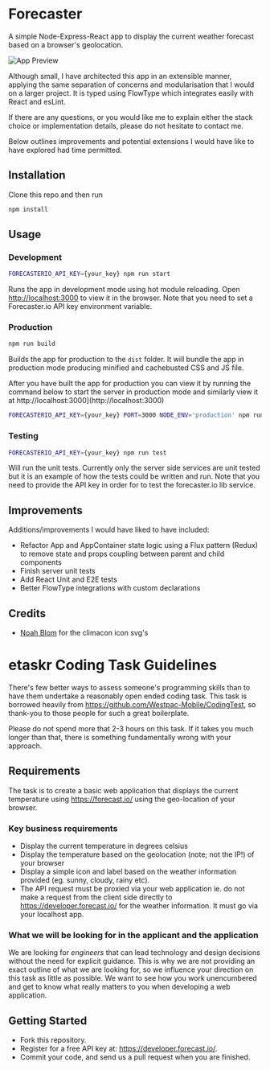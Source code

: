 # Forecaster
A simple Node-Express-React app to display the current weather forecast based on a browser's geolocation.

![App Preview](http://i.imgur.com/iC4zsDq.jpg)

Although small, I have architected this app in an extensible manner, applying the same separation of concerns and modularisation that I would on a larger project. It is typed using FlowType which integrates easily with React and esLint.

If there are any questions, or you would like me to explain either the stack choice or implementation details, please do not hesitate to contact me.

Below outlines improvements and potential extensions I would have like to have explored had time permitted.

## Installation
Clone this repo and then run
```sh
npm install
```

## Usage

### Development
```sh
FORECASTERIO_API_KEY={your_key} npm run start
```
Runs the app in development mode using hot module reloading. Open [http://localhost:3000](http://localhost:3000) to view it in the browser.
Note that you need to set a Forecaster.io API key environment variable.


### Production
```sh
npm run build
```
Builds the app for production to the `dist` folder. It will bundle the app in production mode producing minified and cachebusted CSS and JS file.

After you have built the app for production you can view it by running the command below to start the server in production mode and similarly view it at http://localhost:3000](http://localhost:3000)
```sh
FORECASTERIO_API_KEY={your_key} PORT=3000 NODE_ENV='production' npm run start
```

### Testing
```sh
FORECASTERIO_API_KEY={your_key} npm run test
```
Will run the unit tests. Currently only the server side services are unit tested but it is an example of how the tests could be written and run.
Note that you need to provide the API key in order for to test the forecaster.io lib service.

## Improvements
Additions/improvements I would have liked to have included:
* Refactor App and AppContainer state logic using a Flux pattern (Redux) to remove state and props coupling between parent and child components
* Finish server unit tests
* Add React Unit and E2E tests
* Better FlowType integrations with custom declarations

## Credits
* [Noah Blom](https://github.com/noahblon/animated-climacons) for the climacon icon svg's


# etaskr Coding Task Guidelines

There's few better ways to assess someone's programming skills than to have them undertake a reasonably open ended coding task. This task is borrowed heavily from https://github.com/Westpac-Mobile/CodingTest, so thank-you to those people for such a great boilerplate. 

Please do not spend more that 2-3 hours on this task. If it takes you much longer than that, there is something fundamentally wrong with your approach.

## Requirements

The task is to create a basic web application that displays the current temperature using https://forecast.io/ using the geo-location of your browser.

### Key business requirements


* Display the current temperature in degrees celsius
* Display the temperature based on the geolocation (note; not the IP!) of your browser
* Display a simple icon and label based on the weather information provided (eg. sunny, cloudy, rainy etc).
* The API request must be proxied via your web application ie. do not make a request from the client side directly to https://developer.forecast.io/ for the weather information. It must go via your localhost app.

### What we will be looking for in the applicant and the application

We are looking for *engineers* that can lead technology and design decisions without the need for explicit guidance.  This is why we are not providing an exact outline of what we are looking for, so we influence your direction on this task as little as possible. We want to see how you work unencumbered and get to know what really matters to you when developing a web application.

## Getting Started

* Fork this repository.
* Register for a free API key at: https://developer.forecast.io/.
* Commit your code, and send us a pull request when you are finished.
